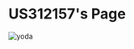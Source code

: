 # US312157's Page

![yoda](https://cloud.githubusercontent.com/assets/16547949/25401233/2c9215d8-29c3-11e7-9e9b-d7cbccefb17a.jpg)

<Enter a phrase describing the above image>
